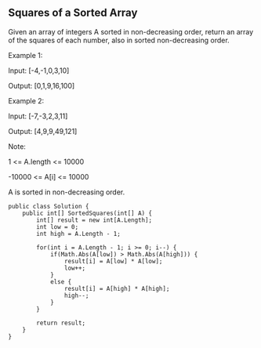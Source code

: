 ## Squares of a Sorted Array

Given an array of integers A sorted in non-decreasing order, return an array of the squares of each number, also in sorted non-decreasing order.

 

Example 1:

Input: [-4,-1,0,3,10]

Output: [0,1,9,16,100]

Example 2:

Input: [-7,-3,2,3,11]

Output: [4,9,9,49,121]
 

Note:

1 <= A.length <= 10000

-10000 <= A[i] <= 10000

A is sorted in non-decreasing order.

```
public class Solution {
    public int[] SortedSquares(int[] A) {
        int[] result = new int[A.Length];
        int low = 0;
        int high = A.Length - 1;
        
        for(int i = A.Length - 1; i >= 0; i--) {
            if(Math.Abs(A[low]) > Math.Abs(A[high])) {
                result[i] = A[low] * A[low];
                low++;
            }
            else {
                result[i] = A[high] * A[high];
                high--;
            }
        }
        
        return result;
    }
}
```
